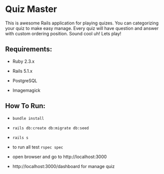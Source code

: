 # Quiz Master

This is awesome Rails application for playing quizes.
You can categorizing your quiz to make easy manage. Every quiz will have question and answer with custom ordering position.
Sound cool uh! Lets play!


## Requirements:

* Ruby 2.3.x

* Rails 5.1.x

* PostgreSQL

* Imagemagick


## How To Run:

* `bundle install`

* `rails db:create db:migrate db:seed`

* `rails s`

* to run all test `rspec spec`

* open browser and go to http://localhost:3000

* http://localhost:3000/dashboard for manage quiz


